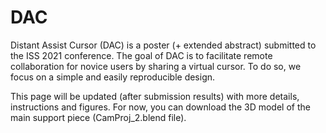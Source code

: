 # DAC
Distant Assist Cursor (DAC) is a poster (+ extended abstract) submitted to the ISS 2021 conference.
The goal of DAC is to facilitate remote collaboration for novice users by sharing a virtual cursor. To do so, we focus on a simple and easily reproducible design.

This page will be updated (after submission results) with more details, instructions and figures.
For now, you can download the 3D model of the main support piece (CamProj_2.blend file).
